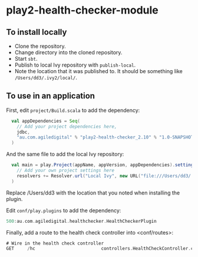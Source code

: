 play2-health-checker-module
===========================

To install locally
------------------

+ Clone the repository.
+ Change directory into the cloned repository.
+ Start <code>sbt</code>.
+ Publish to local Ivy repository with <code>publish-local</code>.
+ Note the location that it was published to. It should be something like <code>/Users/dd3/.ivy2/local/</code>.

To use in an application
------------------------
First, edit <code>project/Build.scala</code> to add the dependency:
```scala
  val appDependencies = Seq(
    // Add your project dependencies here,
    jdbc,
    "au.com.agiledigital" % "play2-health-checker_2.10" % "1.0-SNAPSHOT"
  )
```

And the same file to add the local Ivy repository:
```scala
  val main = play.Project(appName, appVersion, appDependencies).settings(
    // Add your own project settings here
    resolvers += Resolver.url("Local Ivy", new URL("file:///Users/dd3/.ivy2/local/"))(Resolver.ivyStylePatterns)
  )
```
Replace /Users/dd3 with the location that you noted when installing the plugin.

Edit <code>conf/play.plugins</code> to add the dependency:
```scala
500:au.com.agiledigital.healthchecker.HealthCheckerPlugin
```

Finally, add a route to the health check controller into <conf/routes>:
```scala
# Wire in the health check controller
GET     /hc                         controllers.HealthCheckController.checkHealth
```
